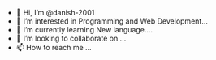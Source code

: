 - 👋 Hi, I’m @danish-2001
- 👀 I’m interested in Programming and Web Development...
- 🌱 I’m currently learning New language....
- 💞️ I’m looking to collaborate on ...
- 📫 How to reach me ...

<!---
danish-2001/danish-2001 is a ✨ special ✨ repository because its `README.md` (this file) appears on your GitHub profile.
You can click the Preview link to take a look at your changes.
--->
